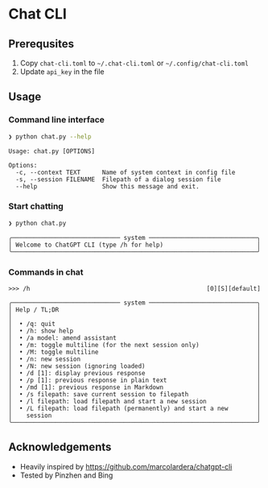 # Chat CLI

## Prerequsites

1. Copy `chat-cli.toml` to `~/.chat-cli.toml` or `~/.config/chat-cli.toml`
2. Update `api_key` in the file

## Usage

### Command line interface

```sh
❯ python chat.py --help
```

```
Usage: chat.py [OPTIONS]

Options:
  -c, --context TEXT      Name of system context in config file
  -s, --session FILENAME  Filepath of a dialog session file
  --help                  Show this message and exit.
```

### Start chatting

```sh
❯ python chat.py
```

```
╭────────────────────────────── system ──────────────────────────────╮
│ Welcome to ChatGPT CLI (type /h for help)                          │
╰────────────────────────────────────────────────────────────────────╯
```

### Commands in chat
```
>>> /h                                                 [0][S][default]
```

```
╭────────────────────────────── system ──────────────────────────────╮
│ Help / TL;DR                                                       │
│                                                                    │
│  • /q: quit                                                        │
│  • /h: show help                                                   │
│  • /a model: amend assistant                                       │
│  • /m: toggle multiline (for the next session only)                │
│  • /M: toggle multiline                                            │
│  • /n: new session                                                 │
│  • /N: new session (ignoring loaded)                               │
│  • /d [1]: display previous response                               │
│  • /p [1]: previous response in plain text                         │
│  • /md [1]: previous response in Markdown                          │
│  • /s filepath: save current session to filepath                   │
│  • /l filepath: load filepath and start a new session              │
│  • /L filepath: load filepath (permanently) and start a new        │
│    session                                                         │
╰────────────────────────────────────────────────────────────────────╯
```

## Acknowledgements

- Heavily inspired by https://github.com/marcolardera/chatgpt-cli
- Tested by Pinzhen and Bing
